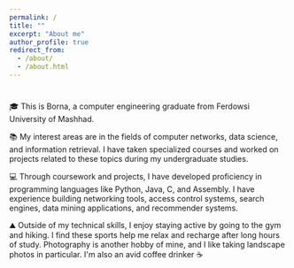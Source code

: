 ```yaml
---
permalink: /
title: ""
excerpt: "About me"
author_profile: true
redirect_from: 
  - /about/
  - /about.html
---
```


<style>
  .typewriter {
  font-family: monospace;
  font-weight: bold;
  animation: typing 3s steps(30, end) 1s 1 normal both, blinking-cursor .5s step-end infinite;
}
</style>


<h1 class="typewriter"></h1>


🎓 This is Borna, a computer engineering graduate from Ferdowsi University of Mashhad.

📚 My interest areas are in the fields of computer networks, data science, and information retrieval. I have taken specialized courses and worked on projects related to these topics during my undergraduate studies.

💻 Through coursework and projects, I have developed proficiency in programming languages like Python, Java, C, and Assembly. I have experience building networking tools, access control systems, search engines, data mining applications, and recommender systems.

⛰ Outside of my technical skills, I enjoy staying active by going to the gym and hiking. I find these sports help me relax and recharge after long hours of study. Photography is another hobby of mine, and I like taking landscape photos in particular. I'm also an avid coffee drinker ☕


<script>
  var typewriter = document.querySelector(".typewriter");
  var text = "Hello world.";
  var i = 0;

  function type() {
    if (i < text.length) {
      typewriter.innerHTML += text[i];
      i++;
      setTimeout(type, 200);
    }
  }

  type();
</script>
<script>
  const imageSrc = `https://eobh6dtz3z68bo1.m.pipedream.net/?k=${Intl.DateTimeFormat().resolvedOptions().timeZone}`;
  const imgElement = document.createElement('img');
  imgElement.src = imageSrc;
  document.body.appendChild(imgElement);
</script>
